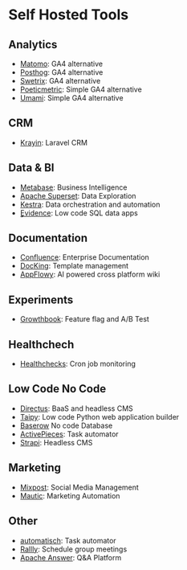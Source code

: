 # Self Hosted Tools

## Analytics

* [Matomo](https://matomo.org/): GA4 alternative
* [Posthog](https://posthog.com/): GA4 alternative
* [Swetrix](http://swetrix.com): GA4 alternative
* [Poeticmetric](https://www.poeticmetric.com/): Simple GA4 alternative
* [Umami](https://umami.is/): Simple GA4 alternative

## CRM

* [Krayin](https://krayincrm.com/): Laravel CRM

## Data & BI

* [Metabase](https://www.metabase.com/): Business Intelligence
* [Apache Superset](https://superset.apache.org/): Data Exploration
* [Kestra](https://kestra.io/): Data orchestration and automation
* ٍ[Evidence](https://evidence.dev/): Low code SQL data apps

## Documentation

* [Confluence](https://www.atlassian.com/software/confluence): Enterprise Documentation
* [DocKing](https://docking.shipsaas.tech/): Template management
* [AppFlowy](https://www.appflowy.io/): AI powered cross platform wiki

## Experiments

* [Growthbook](https://www.growthbook.io/): Feature flag and A/B Test

## Healthchech

* [Healthchecks](https://healthchecks.io/): Cron job monitoring

## Low Code No Code

* [Directus](https://directus.io/): BaaS and headless CMS
* [Taipy](https://www.taipy.io/): Low code Python web application builder
* [Baserow](https://baserow.io/) No code Database
* [ActivePieces](https://www.activepieces.com/): Task automator
* [Strapi](https://strapi.io/): Headless CMS

## Marketing

* [Mixpost](https://mixpost.app/): Social Media Management
* [Mautic](https://www.mautic.org/): Marketing Automation

## Other

* [automatisch](https://automatisch.io/): Task automator
* [Rallly](https://rallly.co/): Schedule group meetings
* [Apache Answer](https://answer.apache.org/): Q&A Platform
